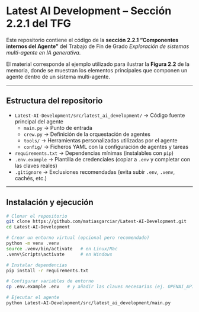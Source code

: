 # Latest AI Development – Sección 2.2.1 del TFG

Este repositorio contiene el código de la **sección 2.2.1 “Componentes internos del Agente”** del Trabajo de Fin de Grado *Exploración de sistemas multi-agente en IA generativa*.  

El material corresponde al ejemplo utilizado para ilustrar la **Figura 2.2** de la memoria, donde se muestran los elementos principales que componen un agente dentro de un sistema multi-agente.

---

##  Estructura del repositorio

- `Latest-AI-Development/src/latest_ai_development/` → Código fuente principal del agente  
  - `main.py` → Punto de entrada  
  - `crew.py` → Definición de la orquestación de agentes  
  - `tools/` → Herramientas personalizadas utilizadas por el agente  
  - `config/` → Ficheros YAML con la configuración de agentes y tareas  
- `requirements.txt` → Dependencias mínimas (instalables con `pip`)  
- `.env.example` → Plantilla de credenciales (copiar a `.env` y completar con las claves reales)  
- `.gitignore` → Exclusiones recomendadas (evita subir `.env`, `.venv`, cachés, etc.)  

---

##  Instalación y ejecución

```bash
# Clonar el repositorio
git clone https://github.com/matiasgarciar/Latest-AI-Development.git
cd Latest-AI-Development

# Crear un entorno virtual (opcional pero recomendado)
python -m venv .venv
source .venv/bin/activate   # en Linux/Mac
.venv\Scripts\activate      # en Windows

# Instalar dependencias
pip install -r requirements.txt

# Configurar variables de entorno
cp .env.example .env   # y añadir las claves necesarias (ej. OPENAI_API_KEY)

# Ejecutar el agente
python Latest-AI-Development/src/latest_ai_development/main.py

